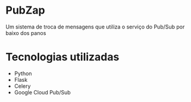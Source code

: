 # PubZap
Um sistema de troca de mensagens que utiliza o serviço do Pub/Sub por baixo dos panos

# Tecnologias utilizadas

- Python 
- Flask
- Celery
- Google Cloud Pub/Sub
